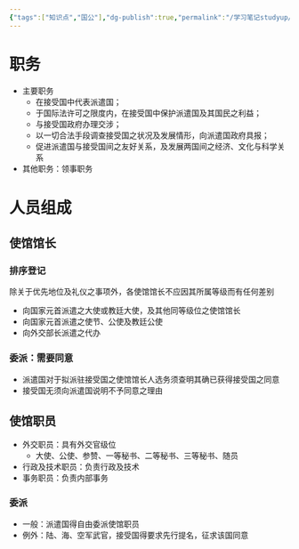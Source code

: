 ```yaml
---
{"tags":["知识点","国公"],"dg-publish":true,"permalink":"/学习笔记studyup/国际公法/使馆/","dgPassFrontmatter":true,"created":"2024-11-26T11:32:19.533+08:00","updated":"2024-11-26T11:45:16.870+08:00"}
---
```


# 职务
- 主要职务
	- 在接受国中代表派遣国；
	- 于国际法许可之限度内，在接受国中保护派遣国及其国民之利益；
	- 与接受国政府办理交涉；
	- 以一切合法手段调查接受国之状况及发展情形，向派遣国政府具报；
	- 促进派遣国与接受国间之友好关系，及发展两国间之经济、文化与科学关系
- 其他职务：领事职务
# 人员组成
## 使馆馆长
### 排序登记
除关于优先地位及礼仪之事项外，各使馆馆长不应因其所属等级而有任何差别
- 向国家元首派遣之大使或教廷大使，及其他同等级位之使馆馆长
- 向国家元首派遣之使节、公使及教廷公使
- 向外交部长派遣之代办
### 委派：需要同意
- 派遣国对于拟派驻接受国之使馆馆长人选务须查明其确已获得接受国之同意
- 接受国无须向派遣国说明不予同意之理由
## 使馆职员
- 外交职员：具有外交官级位
	- 大使、公使、参赞、一等秘书、二等秘书、三等秘书、随员
- 行政及技术职员：负责行政及技术
- 事务职员：负责内部事务
### 委派
- 一般：派遣国得自由委派使馆职员
- 例外：陆、海、空军武官，接受国得要求先行提名，征求该国同意